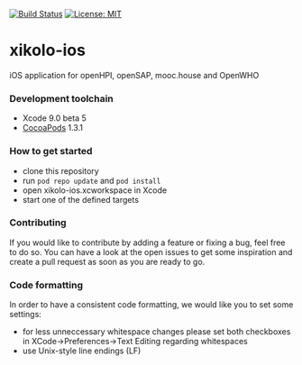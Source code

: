 [![Build Status](https://travis-ci.org/openHPI/xikolo-ios.svg?branch=master)](https://travis-ci.org/openHPI/xikolo-ios)
[![License: MIT](https://img.shields.io/badge/License-MIT-yellow.svg)](https://opensource.org/licenses/MIT)


# xikolo-ios
iOS application for openHPI, openSAP, mooc.house and OpenWHO

### Development toolchain
- Xcode 9.0 beta 5
- [CocoaPods](https://cocoapods.org/) 1.3.1

### How to get started
- clone this repository
- run `pod repo update` and `pod install`
- open xikolo-ios.xcworkspace in Xcode
- start one of the defined targets

### Contributing
If you would like to contribute by adding a feature or fixing a bug, feel free to do so. You can have a look at the open issues to get some inspiration and create a pull request as soon as you are ready to go.

### Code formatting
In order to have a consistent code formatting, we would like you to set some settings:
- for less unneccessary whitespace changes please set both checkboxes in XCode->Preferences->Text Editing regarding whitespaces
- use Unix-style line endings (LF)
